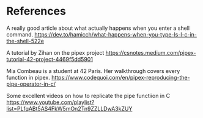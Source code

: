 # References

A really good article about what actually happens when you enter a shell command.
https://dev.to/hamicch/what-happens-when-you-type-ls-l-c-in-the-shell-522e

A tutorial by Zihan on the pipex project
https://csnotes.medium.com/pipex-tutorial-42-project-4469f5dd5901

Mia Combeau is a student at 42 Paris. Her walkthrough covers every function in pipex.
https://www.codequoi.com/en/pipex-reproducing-the-pipe-operator-in-c/

Some excellent videos on how to replicate the pipe functiion in C
https://www.youtube.com/playlist?list=PLfqABt5AS4FkW5mOn2Tn9ZZLLDwA3kZUY
